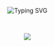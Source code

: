 <p href="https://git.io/typing-svg" align="center">
    <img src="https://readme-typing-svg.herokuapp.com?font=Fira+Code&pause=1000&color=7384F7&background=1907FF00&center=true&vCenter=true&width=500&lines=Hi%2C+there+I'm+DOKVA" alt="Typing SVG">
</p><br>

<p align="center">
  <a href="https://skillicons.dev">
    <img src="https://skillicons.dev/icons?i=git, androidstudio, blender, cs, cpp, css, discord, figma, github" />
  </a>
</p>
